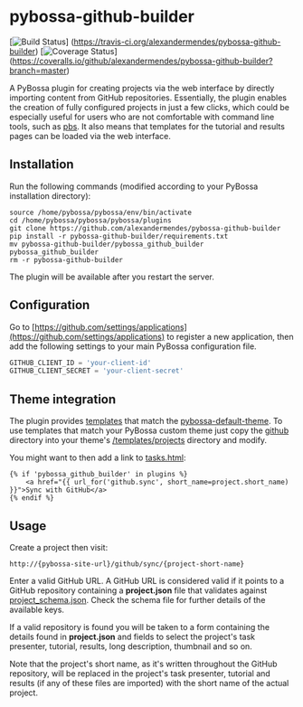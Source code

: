 # pybossa-github-builder

[![Build Status](https://travis-ci.org/alexandermendes/pybossa-github-builder.svg?branch=master)]
(https://travis-ci.org/alexandermendes/pybossa-github-builder)
[![Coverage Status](https://coveralls.io/repos/github/alexandermendes/pybossa-github-builder/badge.svg?branch=master)]
(https://coveralls.io/github/alexandermendes/pybossa-github-builder?branch=master)

A PyBossa plugin for creating projects via the web interface by directly
importing content from GitHub repositories. Essentially, the plugin enables the
creation of fully configured projects in just a few clicks, which could be
especially useful for users who are not comfortable with command line tools,
such as [pbs](https://github.com/PyBossa/pbs). It also means that templates for
the tutorial and results pages can be loaded via the web interface.


## Installation

Run the following commands (modified according to your PyBossa installation directory):

```
source /home/pybossa/pybossa/env/bin/activate
cd /home/pybossa/pybossa/pybossa/plugins
git clone https://github.com/alexandermendes/pybossa-github-builder
pip install -r pybossa-github-builder/requirements.txt
mv pybossa-github-builder/pybossa_github_builder pybossa_github_builder
rm -r pybossa-github-builder
```

The plugin will be available after you restart the server.


## Configuration

Go to [https://github.com/settings/applications](https://github.com/settings/applications)
to register a new application, then add the following settings to your main PyBossa
configuration file.

``` Python
GITHUB_CLIENT_ID = 'your-client-id'
GITHUB_CLIENT_SECRET = 'your-client-secret'
```


## Theme integration

The plugin provides [templates](pybossa_github_builder/templates) that match
the [pybossa-default-theme](https://github.com/PyBossa/pybossa-default-theme).
To use templates that match your PyBossa custom theme just copy the
[github](pybossa_github_builder/templates/projects/github)
directory into your theme's
[/templates/projects](https://github.com/PyBossa/pybossa-default-theme/tree/master/templates/projects)
directory and modify.

You might want to then add a link to
[tasks.html](https://github.com/PyBossa/pybossa-default-theme/tree/master/templates/projects/tasks.html):

```HTML+Django
{% if 'pybossa_github_builder' in plugins %}
    <a href="{{ url_for('github.sync', short_name=project.short_name) }}">Sync with GitHub</a>
{% endif %}
```


## Usage

Create a project then visit:

```
http://{pybossa-site-url}/github/sync/{project-short-name}
```

Enter a valid GitHub URL. A GitHub URL is considered valid if it points to a
GitHub repository containing a **project.json** file that validates against
[project_schema.json](pybossa_github_builder/project_schema.json). Check the
schema file for further details of the available keys.

If a valid repository is found you will be taken to a form containing the details
found in **project.json** and fields to select the project's task presenter,
tutorial, results, long description, thumbnail and so on.

Note that the project's short name, as it's written throughout the GitHub
repository, will be replaced in the project's task presenter, tutorial and results
(if any of these files are imported) with the short name of the actual project.
